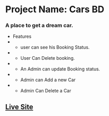 # Project Name: Cars BD

### A place to get a dream car.

- Features
- - user can see his Booking Status.
- - User Can Delete booking.
- - An Admin can update Booking status.
- - Admin can Add a new Car
- - Admin Can Delete a Car

## [Live Site](https://cars-bd-a12.netlify.app/)
